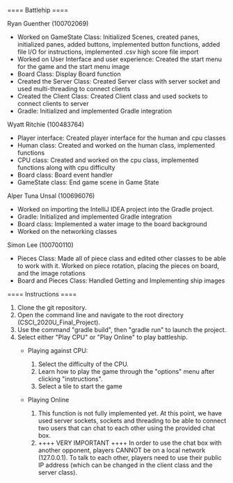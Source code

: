 ==== Battlehip ====

Ryan Guenther (100702069)
- Worked on GameState Class: Initialized Scenes, created panes, initialized panes, added buttons, implemented button functions, added file I/O for instructions, implemented .csv high score file import
- Worked on User Interface and user experience: Created the start menu for the game and the start menu image
- Board Class: Display Board function
- Created the Server Class: Created Server class with server socket and used multi-threading to connect clients
- Created the Client Class: Created Client class and used sockets to connect clients to server
- Gradle: Initialized and implemented Gradle integration

Wyatt Ritchie (100483764)
- Player interface: Created player interface for the human and cpu classes
- Human class: Created and worked on the human class, implemented functions
- CPU class: Created and worked on the cpu class, implemented functions along with cpu difficulty
- Board class: Board event handler
- GameState class: End game scene in Game State

Alper Tuna Unsal (100696076)
- Worked on importing the IntelliJ IDEA project into the Gradle project.
- Gradle: Initialized and implemented Gradle integration
- Board class: Implemented a water image to the board background
- Worked on the networking classes

Simon Lee (100700110)
- Pieces Class: Made all of piece class and edited other classes to be able to work with it. Worked on piece rotation, placing the pieces on board, and the image rotations
- Board and Pieces Class: Handled Getting and Implementing ship images


==== Instructions ====
1. Clone the git repository.
2. Open the command line and navigate to the root directory (CSCI_2020U_Final_Project).
3. Use the command "gradle build", then "gradle run" to launch the project.
4. Select either "Play CPU" or "Play Online" to play battleship.
    - Playing against CPU:
      1. Select the difficulty of the CPU.
      2. Learn how to play the game through the "options" menu after clicking "instructions".
      3. Select a tile to start the game
    
    - Playing Online
      1. This function is not fully implemented yet. At this point, we have used server sockets, sockets and threading to be able to connect two users that can chat to each other using the provided chat box.
      2. ++++ VERY IMPORTANT ++++ In order to use the chat box with another opponent, players CANNOT be on a local network (127.0.0.1). To talk to each other, players need to use their public IP address (which can be changed in the client class and the server class).
